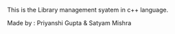 This is the Library management syatem in c++ language.

Made by : 
       Priyanshi Gupta  & Satyam Mishra
